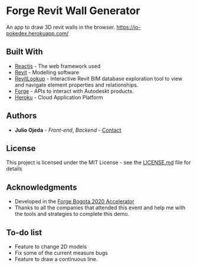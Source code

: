 # Forge Revit Wall Generator
An app to draw 3D revit walls in the browser.
https://jo-pokedex.herokuapp.com/

## Built With

* [Reactjs](https://reactjs.org/) - The web framework used
* [Revit](https://www.autodesk.com/products/revit/overview) - Modelling software 
* [RevitLookup](https://github.com/jeremytammik/RevitLookup) - Interactive Revit BIM database exploration tool to view and navigate element properties and relationships.
* [Forge](https://redux.js.org/) - APIs to interact with Autodeskt products.
* [Heroku](https://www.heroku.com/) - Cloud Application Platform


## Authors

* **Julio Ojeda** - *Front-end*, *Backend* - [Contact](https://www.linkedin.com/in/julio-ojeda-9640a9113/)

## License

This project is licensed under the MIT License - see the [LICENSE.md](LICENSE.md) file for details

## Acknowledgments

* Developed in the [Forge Bogota 2020 Accelerator](https://forge.autodesk.com/accelerator-program)
* Thanks to all the companies that attended this event and help me with the tools and strategies to complete this demo.

## To-do list
*  Feature to change 2D models
*  Fix some of the current measure bugs
*  Feature to draw a continuous line.
